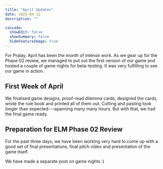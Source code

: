 ```yaml
---
title: "April Updates"
date: 2025-04-12
description: ""

cascade:
  showEdit: false
  showSummary: false
  hideFeatureImage: true
---
```

For Pralay, April has been the month of intense work. As we gear up for the Phase 02 review, we managed to put out the first version of our game and hosted a couple of game nights for beta-testing. It was very fulfilling to see our game in action.

## First Week of April
We finalised game designs, proof-read dilemma cards, designed the cards, wrote the rule book and printed all of them out. Cutting and pasting took longer than expected---spanning many many hours. But with that, we had the final game ready.

## Preparation for ELM Phase 02 Review
For the past three days, we have been working very hard to come up with a good set of final presentations, final pitch video and presentation of the game itself.

We have made a separate post on game nights :)
